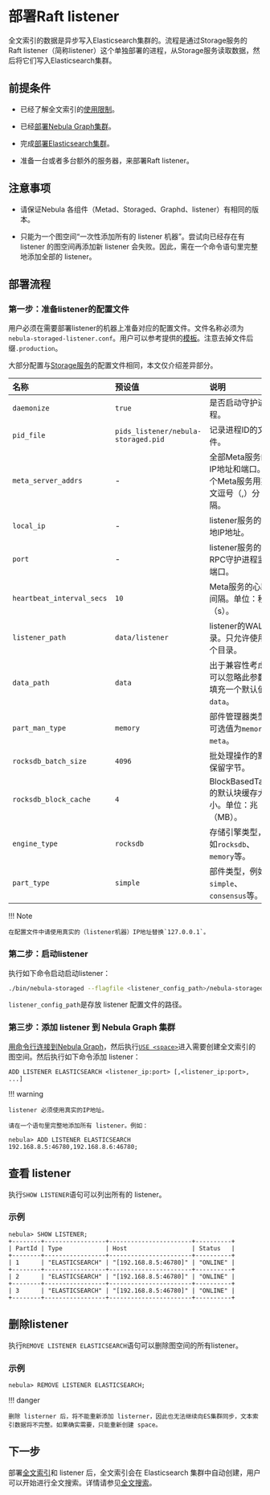 # 部署Raft listener

全文索引的数据是异步写入Elasticsearch集群的。流程是通过Storage服务的 Raft listener（简称listener）这个单独部署的进程，从Storage服务读取数据，然后将它们写入Elasticsearch集群。

## 前提条件

- 已经了解全文索引的[使用限制](../../4.deployment-and-installation/6.deploy-text-based-index/1.text-based-index-restrictions.md)。

- 已经[部署Nebula Graph集群](../deploy-nebula-graph-cluster.md)。

- 完成[部署Elasticsearch集群](./2.deploy-es.md)。

- 准备一台或者多台额外的服务器，来部署Raft listener。

## 注意事项

- 请保证Nebula 各组件（Metad、Storaged、Graphd、listener）有相同的版本。

- 只能为一个图空间“一次性添加所有的 listener 机器”。尝试向已经存在有 listener 的图空间再添加新 listener 会失败。因此，需在一个命令语句里完整地添加全部的 listener。

## 部署流程

### 第一步：准备listener的配置文件

用户必须在需要部署listener的机器上准备对应的配置文件。文件名称必须为`nebula-storaged-listener.conf`。用户可以参考提供的[模板](https://github.com/vesoft-inc/nebula-storage/blob/master/conf/nebula-storaged-listener.conf.production)。注意去掉文件后缀`.production`。

大部分配置与[Storage服务](../../5.configurations-and-logs/1.configurations/4.storage-config.md)的配置文件相同，本文仅介绍差异部分。

| 名称         | 预设值                   | 说明              |
| :----------- | :----------------------- | :------------------|
| `daemonize` | `true`                    | 是否启动守护进程。 |
| `pid_file`  | `pids_listener/nebula-storaged.pid` | 记录进程ID的文件。   |
| `meta_server_addrs` | - | 全部Meta服务的IP地址和端口。多个Meta服务用英文逗号（,）分隔。 |
| `local_ip` | - | listener服务的本地IP地址。 |
| `port` | - | listener服务的RPC守护进程监听端口。 |
| `heartbeat_interval_secs` | `10` | Meta服务的心跳间隔。单位：秒（s）。 |
| `listener_path` | `data/listener` | listener的WAL目录。只允许使用一个目录。 |
| `data_path` | `data` | 出于兼容性考虑，可以忽略此参数。填充一个默认值`data`。 |
| `part_man_type` | `memory` | 部件管理器类型，可选值为`memory`和`meta`。 |
| `rocksdb_batch_size` | `4096` | 批处理操作的默认保留字节。 |
| `rocksdb_block_cache` | `4` | BlockBasedTable的默认块缓存大小。单位：兆（MB）。 |
| `engine_type` | `rocksdb` | 存储引擎类型，例如`rocksdb`、`memory`等。 |
| `part_type` | `simple`| 部件类型，例如`simple`、`consensus`等。 |

!!! Note

    在配置文件中请使用真实的（listener机器）IP地址替换`127.0.0.1`。

### 第二步：启动listener

执行如下命令启动启动listener：

```bash
./bin/nebula-storaged --flagfile <listener_config_path>/nebula-storaged-listener.conf
```

`listener_config_path`是存放 listener 配置文件的路径。

### 第三步：添加 listener 到 Nebula Graph 集群

[用命令行连接到Nebula Graph](../../2.quick-start/3.connect-to-nebula-graph.md)，然后执行[`USE <space>`](../../3.ngql-guide/9.space-statements/2.use-space.md)进入需要创建全文索引的图空间。然后执行如下命令添加 listener：

```ngql
ADD LISTENER ELASTICSEARCH <listener_ip:port> [,<listener_ip:port>, ...]
```

!!! warning

    listener 必须使用真实的IP地址。

    请在一个语句里完整地添加所有 listener。例如：

```ngql
nebula> ADD LISTENER ELASTICSEARCH 192.168.8.5:46780,192.168.8.6:46780;
```

## 查看 listener

执行`SHOW LISTENER`语句可以列出所有的 listener。

### 示例

```ngql
nebula> SHOW LISTENER;
+--------+-----------------+-----------------------+----------+
| PartId | Type            | Host                  | Status   |
+--------+-----------------+-----------------------+----------+
| 1      | "ELASTICSEARCH" | "[192.168.8.5:46780]" | "ONLINE" |
+--------+-----------------+-----------------------+----------+
| 2      | "ELASTICSEARCH" | "[192.168.8.5:46780]" | "ONLINE" |
+--------+-----------------+-----------------------+----------+
| 3      | "ELASTICSEARCH" | "[192.168.8.5:46780]" | "ONLINE" |
+--------+-----------------+-----------------------+----------+
```

## 删除listener

执行`REMOVE LISTENER ELASTICSEARCH`语句可以删除图空间的所有listener。

### 示例

```ngql
nebula> REMOVE LISTENER ELASTICSEARCH;
```

!!! danger

    删除 listerner 后，将不能重新添加 listerner，因此也无法继续向ES集群同步，文本索引数据将不完整。如果确实需要，只能重新创建 space。


## 下一步

部署[全文索引](2.deploy-es.md)和 listener 后，全文索引会在 Elasticsearch 集群中自动创建，用户可以开始进行全文搜索。详情请参见[全文搜索](../../3.ngql-guide/15.full-text-index-statements/1.search-with-text-based-index.md)。
